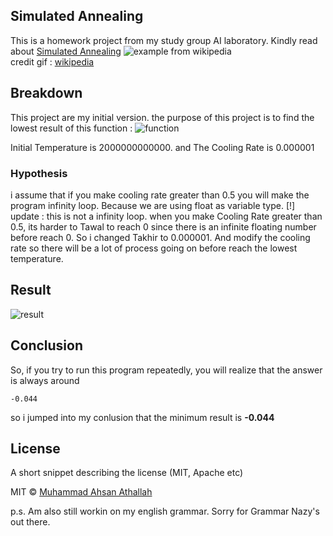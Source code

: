## Simulated Annealing
This is a homework project from my study group AI laboratory. Kindly read about [Simulated Annealing](https://en.wikipedia.org/wiki/Simulated_annealing)
                                ![example from wikipedia](https://upload.wikimedia.org/wikipedia/commons/d/d5/Hill_Climbing_with_Simulated_Annealing.gif)</br>
credit gif : [wikipedia](https://en.wikipedia.org/)


## Breakdown
This project are my initial version.
the purpose of this project is to find the lowest result of this function :
![function](https://github.com/ahsanatha/AI-Simulated-Annealing/blob/master/img/function.png)

Initial Temperature is 2000000000000.
and The Cooling Rate is 0.000001

### Hypothesis
i assume that if you make cooling rate greater than 0.5 you will make the program infinity loop.
Because we are using float as variable type.
    [!] update : this is not a infinity loop. when you make Cooling Rate greater than 0.5, its harder to Tawal to reach 0 since there is an infinite floating number before reach 0. So i changed Takhir to 0.000001. And modify the cooling rate so there will be a lot of process going on before reach the lowest temperature.


## Result
![result](https://github.com/ahsanatha/AI-Simulated-Annealing/blob/master/img/Result.png)

## Conclusion
So, if you try to run this program repeatedly, you will realize that the answer is always around
```
-0.044
```
so i jumped into my conlusion that the minimum result is **-0.044**

## License
A short snippet describing the license (MIT, Apache etc)

MIT © [Muhammad Ahsan Athallah](#)

p.s. Am also still workin on my english grammar. Sorry for Grammar Nazy's out there.
